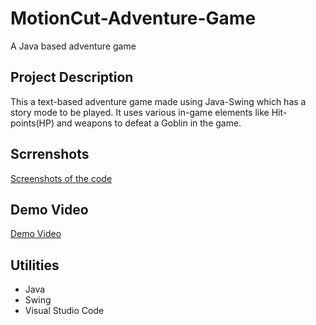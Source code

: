 # MotionCut-Adventure-Game
A Java based adventure game

## Project Description
This a text-based adventure game made using Java-Swing which has a story mode to be played.
It uses various in-game elements like Hit-points(HP) and weapons to defeat a Goblin in the game.

## Scrrenshots
[Screenshots of the code](https://github.com/Udit19-pixel/MotionCut-Adventure-Game/tree/main/Text%20Based%20Adventure%20Game/Screenshots)

## Demo Video
[Demo Video](https://github.com/Udit19-pixel/MotionCut-Adventure-Game/blob/main/Text%20Based%20Adventure%20Game/Adventure%20Game.mp4)

## Utilities
- Java
- Swing
- Visual Studio Code

